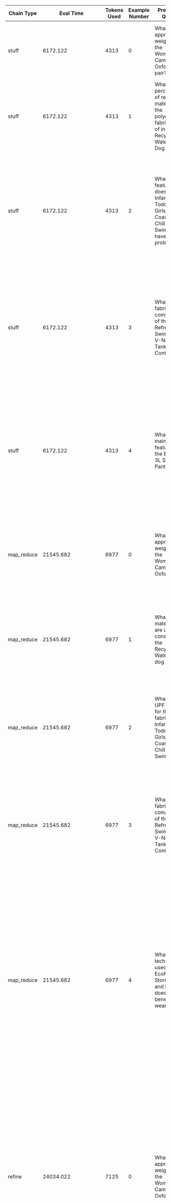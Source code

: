 | Chain Type | Eval Time | Tokens Used | Example Number | Predicted Query | Predicted Answer | Answer | Result |
| --- | --- | --- | --- | --- | --- | --- | --- |
| stuff | 6172.122 | 4313 | 0 | What is the approximate weight of the Women's Campside Oxfords per pair? | The approximate weight of the Women's Campside Oxfords per pair is 1 lb. 1 oz. | The approximate weight of the Women's Campside Oxfords per pair is 1 lb.1 oz. | CORRECT |
| stuff | 6172.122 | 4313 | 1 | What percentage of recycled materials is the polyester fabric made of in the Recycled Waterhog Dog Mat? | The polyester fabric in the Recycled Waterhog Dog Mat is made from 94% recycled materials. | The polyester fabric in the Recycled Waterhog Dog Mat is made from 94% recycled materials. | CORRECT |
| stuff | 6172.122 | 4313 | 2 | What features does the Infant and Toddler Girls' Coastal Chill Swimsuit have for sun protection? | The Infant and Toddler Girls' Coastal Chill Swimsuit has UPF 50+ rated fabric which provides the highest rated sun protection possible, blocking 98% of the sun's harmful rays. | The Infant and Toddler Girls' Coastal Chill Swimsuit has UPF 50+ rated fabric that provides the highest rated sun protection possible, blocking 98% of the sun's harmful rays. | CORRECT |
| stuff | 6172.122 | 4313 | 3 | What is the fabric composition of the Refresh Swimwear V-Neck Tankini Contrasts? | The Refresh Swimwear V-Neck Tankini Contrasts is made of 82% recycled nylon with 18% Lycra® spandex for the body and 90% recycled nylon with 10% Lycra® spandex for the lining. | The Refresh Swimwear V-Neck Tankini Contrasts is made of 82% recycled nylon with 18% Lycra® spandex for the body and 90% recycled nylon with 10% Lycra® spandex for the lining. | CORRECT |
| stuff | 6172.122 | 4313 | 4 | What is the main feature of the EcoFlex 3L Storm Pants? | The main feature of the EcoFlex 3L Storm Pants is the state-of-the-art TEK O2 technology that offers the most breathability ever tested, making them great as ski pants and ideal for a variety of outdoor activities year-round. | The main feature of the EcoFlex 3L Storm Pants is the TEK O2 technology which offers the most breathability ever tested and guarantees to keep the wearer dry and comfortable in any weather and activity. | CORRECT |
| map_reduce | 21545.682 | 6977 | 0 | What is the approximate weight of the Women's Campside Oxfords? | I'm sorry, there is no information about the approximate weight of the Women's Campside Oxfords in the given portion of the document. | The approximate weight of the Women's Campside Oxfords is 1 lb. 1 oz. per pair. | CORRECT |
| map_reduce | 21545.682 | 6977 | 1 | What materials are used to construct the Recycled Waterhog dog mat? | There is no information provided in the given portion of the document about the Recycled Waterhog dog mat. | The Recycled Waterhog dog mat is constructed from 24 oz. polyester fabric made from 94% recycled materials and has a rubber backing. | CORRECT |
| map_reduce | 21545.682 | 6977 | 2 | What is the UPF rating for the fabric of the Infant and Toddler Girls' Coastal Chill Swimsuit? | There is no information provided about the UPF rating for the Infant and Toddler Girls' Coastal Chill Swimsuit in the given portion of the document. | The UPF 50+ rated fabric provides the highest rated sun protection possible, blocking 98% of the sun's harmful rays. | INCORRECT |
| map_reduce | 21545.682 | 6977 | 3 | What is the fabric composition of the Refresh Swimwear V-Neck Tankini Contrasts? | The body of the Refresh Swimwear V-Neck Tankini Contrasts is made of 82% recycled nylon and 18% Lycra® spandex, while the lining is made of 90% recycled nylon and 10% Lycra® spandex. | The body is made of 82% recycled nylon with 18% Lycra® spandex, while the lining is made of 90% recycled nylon with 10% Lycra® spandex. | CORRECT |
| map_reduce | 21545.682 | 6977 | 4 | What is the technology used in EcoFlex 3L Storm Pants and how does it benefit the wearer? | The technology used in EcoFlex 3L Storm Pants is TEK O2, which offers enhanced breathability and waterproof protection. It benefits the wearer by keeping them dry and comfortable during outdoor activities, and is ideal for year-round use. The pants also feature weather-blocking gaiters and side zips for easy on/off over boots. | The technology used in EcoFlex 3L Storm Pants is TEK O2 technology, which offers the most breathability ever tested. It keeps the wearer dry and comfortable, regardless of the activity or weather. | CORRECT |
| refine | 24034.022 | 7125 | 0 | What is the approximate weight of the Women's Campside Oxfords? | The new context provided is not useful for refining the original answer as it pertains to a different product (Men's Rockport Reflection Oxfords) and not the Women's Campside Oxfords. Therefore, the original answer remains the same: The approximate weight of the Women's Campside Oxfords is 1 lb. 1 oz. per pair. | The approximate weight of the Women's Campside Oxfords is 1 lb.1 oz. per pair. | CORRECT |
| refine | 24034.022 | 7125 | 1 | What are the dimensions of the small and medium Recycled Waterhog Dog Mats? | The given context is not related to the original question about the dimensions of the small and medium Recycled Waterhog Dog Mats. Therefore, the original answer remains the same. | The small mat has dimensions of 18" x 28" and the medium mat has dimensions of 22.5" x 34.5". | INCORRECT |
| refine | 24034.022 | 7125 | 2 | What are some features of the Infant and Toddler Girls' Coastal Chill Swimsuit, Two-Piece? | The new context is not related to the original question about the Infant and Toddler Girls' Coastal Chill Swimsuit, Two-Piece. Therefore, the original answer remains the same. | The swimsuit features bright colors, ruffles, and exclusive whimsical prints. It is made of a four-way-stretch and chlorine-resistant fabric that keeps its shape and resists snags. The fabric is UPF 50+ rated, providing the highest rated sun protection possible, blocking 98% of the sun's harmful rays. It has crossover no-slip straps and a fully lined bottom to ensure a secure fit and maximum coverage. The swimsuit can be machine washed and line dried for best results and is imported. | INCORRECT |
| refine | 24034.022 | 7125 | 3 | What is the material composition of the Refresh Swimwear, V-Neck Tankini Contrasts? | The material composition of the Mix-It-Up Tankini Print is 80% nylon and 20% Lycra® Xtra Life for the fabric, and 84% nylon and 16% Lycra Elastane for the lining. The fabric is designed to provide long-lasting fit and resistance to sun, chlorine, and heat up to 10 times longer than unprotected fabrics. The lining provides UPF 50+ rated sun protection. The Italian swim fabric is breathable, quick-drying, and chlorine-resistant for stay-true color. The fabric is recommended by The Skin Cancer Foundation as an effective UV protectant. | The body of the swimwear is made of 82% recycled nylon and 18% Lycra® spandex, while the lining is made of 90% recycled nylon and 10% Lycra® spandex. | INCORRECT |
| refine | 24034.022 | 7125 | 4 | What is the technology used in the EcoFlex 3L Storm Pants? | The original answer is not related to the new context provided. It is about the technology used in the EcoFlex 3L Storm Pants, while the new context is about the SnowShield Pants. Therefore, the original answer remains the same. | The EcoFlex 3L Storm Pants use TEK O2 technology, which offers the most breathability tested by the company. | INCORRECT |
| map_rerank | 16689.886000000002 | 10586 | 0 | What is the approximate weight of the Women's Campside Oxfords per pair? | Approx. weight: 1 lb.1 oz. per pair. | The approximate weight of the Women's Campside Oxfords per pair is 1 lb.1 oz. | CORRECT |
| map_rerank | 16689.886000000002 | 10586 | 1 | What are the dimensions of the small and medium Recycled Waterhog dog mats? | Small - Dimensions: 18" x 28". Medium - Dimensions: 22.5" x 34.5". | The small Recycled Waterhog dog mat has dimensions of 18" x 28" and the medium has dimensions of 22.5" x 34.5". | CORRECT |
| map_rerank | 16689.886000000002 | 10586 | 2 | What are the features of the Infant and Toddler Girls' Coastal Chill Swimsuit, Two-Piece? | The features of the Infant and Toddler Girls' Coastal Chill Swimsuit, Two-Piece include bright colors, ruffles, exclusive whimsical prints, four-way-stretch and chlorine-resistant fabric, UPF 50+ rated fabric for sun protection, crossover no-slip straps, fully lined bottom, and machine wash and line dry for best results.  | The swimsuit features bright colors, ruffles, and exclusive whimsical prints. It is made of four-way-stretch and chlorine-resistant fabric that resists snags. The swimsuit is UPF 50+ rated, providing the highest rated sun protection possible, blocking 98% of the sun's harmful rays. It has a crossover no-slip straps and fully lined bottom to ensure a secure fit and maximum coverage. The swimsuit can be machine washed and line dried for best results. It is imported. | CORRECT |
| map_rerank | 16689.886000000002 | 10586 | 3 | What is the fabric composition of the Refresh Swimwear, V-Neck Tankini Contrasts? | Body in 82% recycled nylon with 18% Lycra® spandex. Lined in 90% recycled nylon with 10% Lycra® spandex. | The Refresh Swimwear, V-Neck Tankini Contrasts is made of 82% recycled nylon with 18% Lycra® spandex for the body and 90% recycled nylon with 10% Lycra® spandex for the lining. | CORRECT |
| map_rerank | 16689.886000000002 | 10586 | 4 | What is the technology used in the EcoFlex 3L Storm Pants and how does it work? | The technology used in the EcoFlex 3L Storm Pants is TEK O2, which offers enhanced breathability and keeps the wearer dry and comfortable. The technology is air-permeable, allowing air to flow through while keeping water out.  | The technology used in the EcoFlex 3L Storm Pants is TEK O2, which offers enhanced breathability and keeps the wearer dry and comfortable by allowing air in and water out. | CORRECT |
